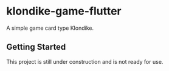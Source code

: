 # klondike-game-flutter

A simple game card type Klondike.

## Getting Started

This project is still under construction and is not ready for use.


